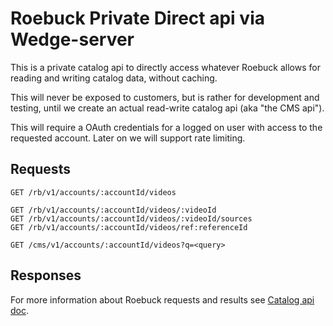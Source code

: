 # Roebuck Private Direct api via Wedge-server

This is a private catalog api to directly access whatever Roebuck allows for reading and writing catalog data, without caching.

This will never be exposed to customers, but is rather for development and testing, until we create an actual read-write catalog api (aka "the CMS api").

This will require a OAuth credentials for a logged on user with access to the requested account. Later on we will support rate limiting.

## Requests
    GET /rb/v1/accounts/:accountId/videos

    GET /rb/v1/accounts/:accountId/videos/:videoId
    GET /rb/v1/accounts/:accountId/videos/:videoId/sources
    GET /rb/v1/accounts/:accountId/videos/ref:referenceId

    GET /cms/v1/accounts/:accountId/videos?q=<query>

## Responses

For more information about Roebuck requests and results see [Catalog api doc](https://bithub.brightcove.com/videocloud/roebuck/blob/master/rest/doc/api/README.md).
